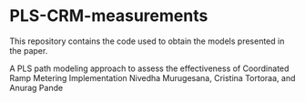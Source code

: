 # PLS-CRM-measurements
This repository contains the code used to obtain the models presented in the paper.

A PLS path modeling approach to assess the effectiveness of Coordinated Ramp Metering Implementation
Nivedha Murugesana, Cristina Tortoraa, and Anurag Pande


